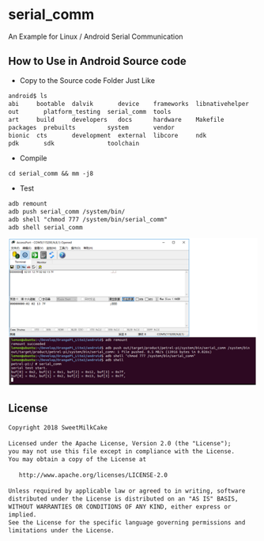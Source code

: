 # serial_comm
An Example for Linux / Android Serial Communication

## How to Use in Android Source code
* Copy to the Source code Folder Just Like
```shell
android$ ls
abi     bootable  dalvik       device    frameworks  libnativehelper  out       platform_testing  serial_comm  tools
art     build     developers   docs      hardware    Makefile         packages  prebuilts         system       vendor
bionic  cts       development  external  libcore     ndk              pdk       sdk               toolchain
```

* Compile
```shell
cd serial_comm && mm -j8
```
* Test
```shell
adb remount
adb push serial_comm /system/bin/
adb shell "chmod 777 /system/bin/serial_comm"
adb shell serial_comm
```
![serial_test](https://github.com/sweetmilkcake/serial_comm/blob/master/Screenshots/serial_test.png)

## License
    Copyright 2018 SweetMilkCake

    Licensed under the Apache License, Version 2.0 (the "License");
    you may not use this file except in compliance with the License.
    You may obtain a copy of the License at

       http://www.apache.org/licenses/LICENSE-2.0

    Unless required by applicable law or agreed to in writing, software
    distributed under the License is distributed on an "AS IS" BASIS,
    WITHOUT WARRANTIES OR CONDITIONS OF ANY KIND, either express or implied.
    See the License for the specific language governing permissions and
    limitations under the License.
